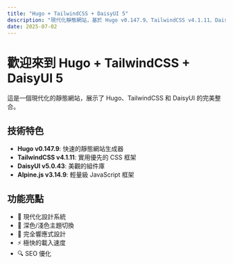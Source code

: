 ```yaml
---
title: "Hugo + TailwindCSS + DaisyUI 5"
description: "現代化靜態網站，基於 Hugo v0.147.9、TailwindCSS v4.1.11、DaisyUI v5.0.43"
date: 2025-07-02
---
```


# 歡迎來到 Hugo + TailwindCSS + DaisyUI 5

這是一個現代化的靜態網站，展示了 Hugo、TailwindCSS 和 DaisyUI 的完美整合。

## 技術特色

- **Hugo v0.147.9**: 快速的靜態網站生成器
- **TailwindCSS v4.1.11**: 實用優先的 CSS 框架
- **DaisyUI v5.0.43**: 美觀的組件庫
- **Alpine.js v3.14.9**: 輕量級 JavaScript 框架

## 功能亮點

- 🎨 現代化設計系統
- 🌙 深色/淺色主題切換
- 📱 完全響應式設計
- ⚡ 極快的載入速度
- 🔍 SEO 優化
